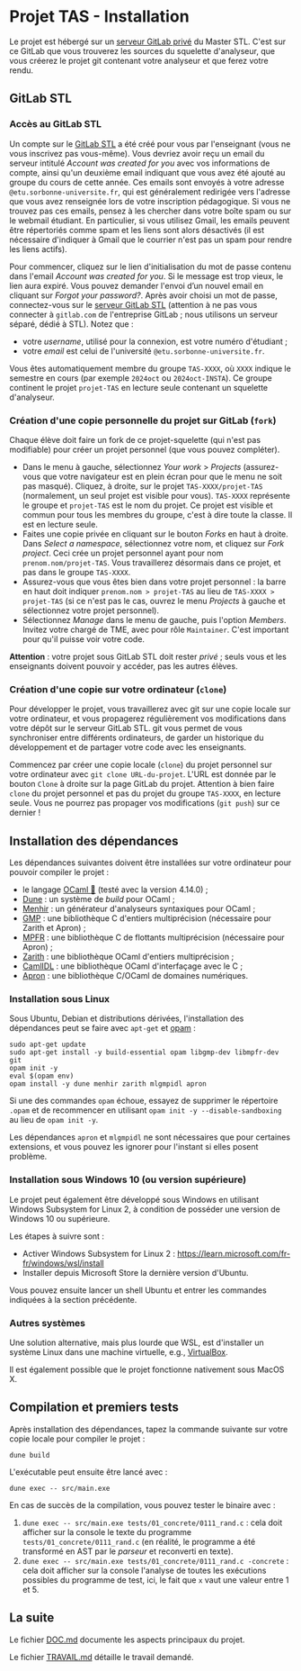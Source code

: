 # Projet TAS - Installation

Le projet est hébergé sur un [serveur GitLab privé](https://stl.algo-prog.info) du Master STL.
C'est sur ce GitLab que vous trouverez les sources du squelette d'analyseur, que vous créerez le projet git contenant votre analyseur et que ferez votre rendu.

## GitLab STL


### Accès au GitLab STL

Un compte sur le [GitLab STL](https://stl.algo-prog.info) a été créé pour vous par l'enseignant (vous ne vous inscrivez pas vous-même).
Vous devriez avoir reçu un email du serveur intitulé *Account was created for you* avec vos informations de compte, ainsi qu'un deuxième email indiquant que vous avez été ajouté au groupe du cours de cette année. 
Ces emails sont envoyés à votre adresse `@etu.sorbonne-universite.fr`, qui est généralement redirigée vers l'adresse que vous avez renseignée lors de votre inscription pédagogique.
Si vous ne trouvez pas ces emails, pensez à les chercher dans votre boîte spam ou sur le webmail étudiant.
En particulier, si vous utilisez Gmail, les emails  peuvent être répertoriés comme spam et les liens sont alors désactivés (il est nécessaire d'indiquer à Gmail que le courrier n'est pas un spam pour rendre les liens actifs). 

Pour commencer, cliquez sur le lien d'initialisation du mot de passe contenu dans l'email *Account was created for you*.
Si le message est trop vieux, le lien aura expiré. Vous pouvez demander l'envoi d’un nouvel email en cliquant sur *Forgot your password?*.
Après avoir choisi un mot de passe, connectez-vous sur le [serveur GitLab STL](https://stl.algo-prog.info) (attention à ne pas vous connecter à `gitlab.com` de l'entreprise GitLab ; nous utilisons un serveur séparé, dédié à STL).
Notez que :
- votre *username*, utilisé pour la connexion, est votre numéro d'étudiant ;
- votre *email* est celui de l'université `@etu.sorbonne-universite.fr`.

Vous êtes automatiquement membre du groupe `TAS-XXXX`, où `XXXX` indique le semestre en cours (par exemple `2024oct` ou `2024oct-INSTA`).
Ce groupe continent le projet `projet-TAS` en lecture seule contenant un squelette d'analyseur.


### Création d'une copie personnelle du projet sur GitLab (`fork`)

Chaque élève doit faire un fork de ce projet-squelette (qui n'est pas modifiable) pour créer un projet personnel (que vous pouvez compléter).

* Dans le menu à gauche, sélectionnez *Your work* > *Projects* (assurez-vous que votre navigateur est en plein écran pour que le menu ne soit pas masqué). Cliquez, à droite, sur le projet `TAS-XXXX/projet-TAS` (normalement, un seul projet est visible pour vous). `TAS-XXXX` représente le groupe et `projet-TAS` est le nom du projet. Ce projet est visible et commun pour tous les membres du groupe, c'est à dire toute la classe. Il est en lecture seule.
* Faites une copie privée en cliquant sur le bouton *Forks* en haut à droite. Dans *Select a namespace*, sélectionnez votre nom, et cliquez sur *Fork project*. Ceci crée un projet personnel ayant pour nom `prenom.nom/projet-TAS`. Vous travaillerez désormais dans ce projet, et pas dans le groupe `TAS-XXXX`.
* Assurez-vous que vous êtes bien dans votre projet personnel : la barre en haut doit indiquer `prenom.nom > projet-TAS` au lieu de `TAS-XXXX > projet-TAS` (si ce n'est pas le cas, ouvrez le menu *Projects* à gauche et sélectionnez votre projet personnel).
* Sélectionnez *Manage* dans le menu de gauche, puis l'option *Members*. Invitez votre chargé de TME, avec pour rôle `Maintainer`.
C'est important pour qu'il puisse voir votre code.

**Attention** : votre projet sous GitLab STL doit rester _privé_ ; seuls vous et les enseignants doivent pouvoir y accéder, pas les autres élèves.


### Création d'une copie sur votre ordinateur (`clone`)

Pour développer le projet, vous travaillerez avec git sur une copie locale sur votre ordinateur, et vous propagerez régulièrement vos modifications dans votre dépôt sur le serveur GitLab STL.
git vous permet de vous synchroniser entre différents ordinateurs, de garder un historique du développement et de partager votre code avec les enseignants.

Commencez par créer une copie locale (`clone`) du projet personnel sur votre ordinateur avec `git clone URL-du-projet`.
L'URL est donnée par le bouton `Clone` à droite sur la page GitLab du projet. 
Attention à bien faire `clone` du projet personnel et pas du projet du groupe `TAS-XXXX`, en lecture seule. Vous ne pourrez pas propager vos modifications (`git push`) sur ce dernier !


## Installation des dépendances

Les dépendances suivantes doivent être installées sur votre ordinateur pour pouvoir compiler le projet :
* le langage [OCaml :camel:](https://ocaml.org/index.fr.html) (testé avec la version 4.14.0) ;
* [Dune](https://dune.build/) : un système de _build_ pour OCaml ;
* [Menhir](http://gallium.inria.fr/~fpottier/menhir) : un générateur d'analyseurs syntaxiques pour OCaml ;
* [GMP](https://gmplib.org) : une bibliothèque C d'entiers multiprécision (nécessaire pour Zarith et Apron) ;
* [MPFR](http://www.mpfr.org) : une bibliothèque C de flottants multiprécision (nécessaire pour Apron) ;
* [Zarith](http://github.com/ocaml/Zarith/) : une bibliothèque OCaml d'entiers multiprécision ;
* [CamlIDL](http://github.com/xavierleroy/camlidl/) : une bibliothèque OCaml d'interfaçage avec le C ;
* [Apron](https://antoinemine.github.io/Apron/doc/) : une bibliothèque C/OCaml de domaines numériques.


### Installation sous Linux

Sous Ubuntu, Debian et distributions dérivées, l'installation des dépendances peut se faire avec `apt-get` et [opam](https://opam.ocaml.org/) :
```
sudo apt-get update
sudo apt-get install -y build-essential opam libgmp-dev libmpfr-dev git
opam init -y
eval $(opam env)
opam install -y dune menhir zarith mlgmpidl apron
```
Si une des commandes `opam` échoue, essayez de supprimer le répertoire `.opam` et de recommencer en utilisant `opam init -y --disable-sandboxing` au lieu de `opam init -y`.

Les dépendances `apron` et `mlgmpidl` ne sont nécessaires que pour certaines extensions, et vous pouvez les ignorer pour l'instant si elles posent problème.


### Installation sous Windows 10 (ou version supérieure)

Le projet peut également être développé sous Windows en utilisant Windows Subsystem for Linux 2, à condition de posséder une version de Windows 10 ou supérieure.

Les étapes à suivre sont :
- Activer Windows Subsystem for Linux 2 : <https://learn.microsoft.com/fr-fr/windows/wsl/install>
- Installer depuis Microsoft Store la dernière version d'Ubuntu.

Vous pouvez ensuite lancer un shell Ubuntu et entrer les commandes indiquées à la section précédente.


### Autres systèmes

Une solution alternative, mais plus lourde que WSL, est d'installer un système Linux dans une machine virtuelle, e.g., [VirtualBox](https://www.virtualbox.org/).

Il est également possible que le projet fonctionne nativement sous MacOS X.



## Compilation et premiers tests

Après installation des dépendances, tapez la commande suivante sur votre copie locale pour compiler le projet :
```
dune build
``` 

L'exécutable peut ensuite être lancé avec :
```
dune exec -- src/main.exe
```

En cas de succès de la compilation, vous pouvez tester le binaire avec :
1. `dune exec -- src/main.exe tests/01_concrete/0111_rand.c` : cela doit afficher sur la console le texte du programme `tests/01_concrete/0111_rand.c` (en réalité, le programme a été transformé en AST par le *parseur* et reconverti en texte).
2. `dune exec -- src/main.exe tests/01_concrete/0111_rand.c -concrete` : cela doit afficher sur la console l'analyse de toutes les exécutions possibles du programme de test, ici, le fait que `x` vaut une valeur entre 1 et 5.


## La suite

Le fichier [DOC.md](DOC.md) documente les aspects principaux du projet.

Le fichier [TRAVAIL.md](TRAVAIL.md) détaille le travail demandé.
